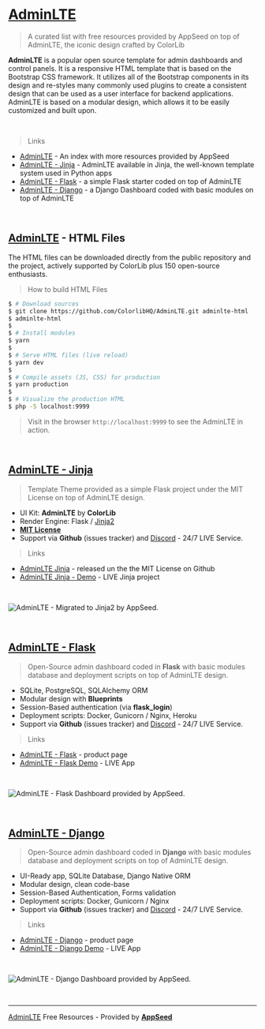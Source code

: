 # [AdminLTE](https://appseed.us/adminlte)

> A curated list with free resources provided by AppSeed on top of AdminLTE, the iconic design crafted by ColorLib

**AdminLTE** is a popular open source template for admin dashboards and control panels. It is a responsive HTML template that is based on the Bootstrap CSS framework. It utilizes all of the Bootstrap components in its design and re-styles many commonly used plugins to create a consistent design that can be used as a user interface for backend applications. AdminLTE is based on a modular design, which allows it to be easily customized and built upon. 

<br />

> Links

- [AdminLTE](https://appseed.us/adminlte) - An index with more resources provided by AppSeed
- [AdminLTE - Jinja](https://github.com/app-generator/jinja-adminlte) - AdminLTE available in Jinja, the well-known template system used in Python apps
- [AdminLTE - Flask](https://appseed.us/admin-dashboards/flask-dashboard-adminlte) - a simple Flask starter coded on top of AdminLTE
- [AdminLTE - Django](https://appseed.us/admin-dashboards/django-dashboard-adminlte) - a Django Dashboard coded with basic modules on top of AdminLTE

<br />

## [AdminLTE](https://appseed.us/adminlte) - HTML Files

The HTML files can be downloaded directly from the public repository and the project, actively supported by ColorLib plus 150 open-source enthusiasts.

> How to build HTML Files

```bash
$ # Download sources
$ git clone https://github.com/ColorlibHQ/AdminLTE.git adminlte-html
$ adminlte-html
$ 
$ # Install modules
$ yarn
$ 
$ # Serve HTML files (live reload)
$ yarn dev
$ 
$ # Compile assets (JS, CSS) for production
$ yarn production
$ 
$ # Visualize the production HTML
$ php -S localhost:9999
```

> Visit in the browser `http://localhost:9999` to see the AdminLTE in action.

<br />

## [AdminLTE - Jinja](https://github.com/app-generator/jinja-adminlte)

> Template Theme provided as a simple Flask project under the MIT License on top of AdminLTE design. 

- UI Kit: **AdminLTE** by **ColorLib**
- Render Engine: Flask / [Jinja2](https://jinja.palletsprojects.com/)
- **[MIT License](https://github.com/app-generator/license-mit)**
- Support via **Github** (issues tracker) and [Discord](https://discord.gg/fZC6hup) - 24/7 LIVE Service.

> Links

- [AdminLTE Jinja](https://github.com/app-generator/jinja-adminlte) - released un the the MIT License on Github
- [AdminLTE Jinja - Demo](https://adminlte-jinja.appseed-srv1.com/) - LIVE Jinja project

<br />

![AdminLTE - Migrated to Jinja2 by AppSeed.](https://raw.githubusercontent.com/app-generator/jinja2-adminlte/master/media/jinja2-adminlte-screen.png)

<br />

## [AdminLTE - Flask](https://appseed.us/admin-dashboards/flask-dashboard-adminlte)

> Open-Source admin dashboard coded in **Flask** with basic modules database and deployment scripts on top of AdminLTE design.

- SQLite, PostgreSQL, SQLAlchemy ORM
- Modular design with **Blueprints**
- Session-Based authentication (via **flask_login**)
- Deployment scripts: Docker, Gunicorn / Nginx, Heroku
- Support via **Github** (issues tracker) and [Discord](https://discord.gg/fZC6hup) - 24/7 LIVE Service.

> Links

- [AdminLTE - Flask](https://appseed.us/admin-dashboards/flask-dashboard-adminlte) - product page
- [AdminLTE - Flask Demo](https://adminlte-flask.appseed-srv1.com/) - LIVE App

<br />

![AdminLTE - Flask Dashboard provided by AppSeed.](https://raw.githubusercontent.com/app-generator/flask-dashboard-adminlte/master/media/flask-dashboard-adminlte-screen-4.png)

<br />

## [AdminLTE - Django](https://appseed.us/admin-dashboards/django-dashboard-adminlte)

> Open-Source admin dashboard coded in **Django** with basic modules database and deployment scripts on top of AdminLTE design.

- UI-Ready app, SQLite Database, Django Native ORM
- Modular design, clean code-base
- Session-Based Authentication, Forms validation
- Deployment scripts: Docker, Gunicorn / Nginx
- Support via **Github** (issues tracker) and [Discord](https://discord.gg/fZC6hup) - 24/7 LIVE Service.

> Links

- [AdminLTE - Django](https://appseed.us/admin-dashboards/django-dashboard-adminlte?ref=gh) - product page
- [AdminLTE - Django Demo](https://adminlte-django.appseed-srv1.com/) - LIVE App

<br />

![AdminLTE - Django Dashboard provided by AppSeed.](https://raw.githubusercontent.com/app-generator/django-dashboard-adminlte/master/media/django-dashboard-adminlte-screen.png)

<br />

---
[AdminLTE](https://appseed.us/adminlte) Free Resources - Provided by **[AppSeed](https://appseed.us?ref=gh)**



